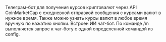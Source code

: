 Телеграм-бот для получения курсов криптовалют через API CoinMarketCap с ежедневной отправкой сообщения с курсами валют в нужное время.
Также можно узнать курсы валют в любое время вручную по нажатию кнопки.
Встроен ИИ чат-бот.
По команде /m выполняется запрос к чат-боту с одной определенной командой из config. 
